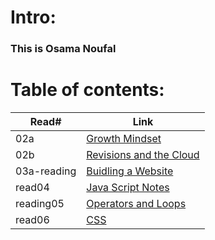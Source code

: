 # Intro:

### This is Osama Noufal



# Table of contents:

| Read# | Link |
| ------ |------- |
| 02a | [Growth Mindset](https://onoufal.github.io/reading-notes/read02) |
| 02b | [Revisions and the Cloud](https://onoufal.github.io/reading-notes/reading_02b) |
| 03a-reading | [Buidling a Website](https://onoufal.github.io/reading-notes/03a-reading) |
| read04 | [Java Script Notes](https://onoufal.github.io/reading-notes/read04)
| reading05 | [Operators and Loops](https://onoufal.github.io/reading-notes/reading05)
| read06 | [CSS](https://onoufal.github.io/reading-notes/resd06)